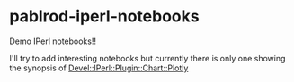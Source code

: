 # pablrod-iperl-notebooks

Demo IPerl notebooks!!

I'll try to add interesting notebooks but currently there is only one
showing the synopsis of [Devel::IPerl::Plugin::Chart::Plotly](https://metacpan.org/pod/Devel::IPerl::Plugin::Chart::Plotly)
